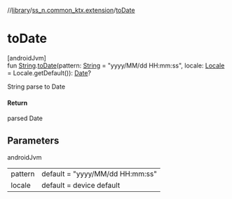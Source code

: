 //[library](../../index.md)/[ss_n.common_ktx.extension](index.md)/[toDate](to-date.md)

# toDate

[androidJvm]\
fun [String](https://kotlinlang.org/api/latest/jvm/stdlib/kotlin/-string/index.html).[toDate](to-date.md)(pattern: [String](https://kotlinlang.org/api/latest/jvm/stdlib/kotlin/-string/index.html) = &quot;yyyy/MM/dd HH:mm:ss&quot;, locale: [Locale](https://developer.android.com/reference/kotlin/java/util/Locale.html) = Locale.getDefault()): [Date](https://developer.android.com/reference/kotlin/java/util/Date.html)?

String parse to Date

#### Return

parsed Date

## Parameters

androidJvm

| | |
|---|---|
| pattern | default = &quot;yyyy/MM/dd HH:mm:ss&quot; |
| locale | default = device default |
